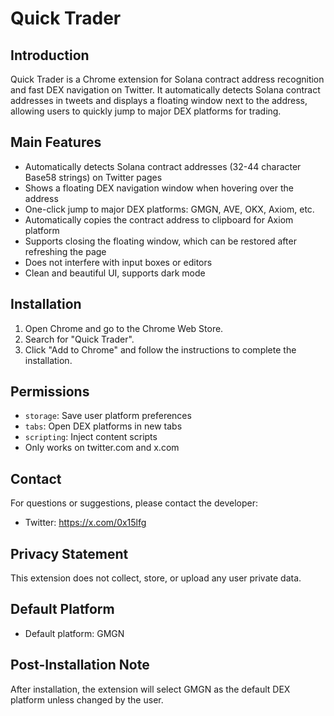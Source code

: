 # Quick Trader

## Introduction
Quick Trader is a Chrome extension for Solana contract address recognition and fast DEX navigation on Twitter. It automatically detects Solana contract addresses in tweets and displays a floating window next to the address, allowing users to quickly jump to major DEX platforms for trading.

## Main Features
- Automatically detects Solana contract addresses (32-44 character Base58 strings) on Twitter pages
- Shows a floating DEX navigation window when hovering over the address
- One-click jump to major DEX platforms: GMGN, AVE, OKX, Axiom, etc.
- Automatically copies the contract address to clipboard for Axiom platform
- Supports closing the floating window, which can be restored after refreshing the page
- Does not interfere with input boxes or editors
- Clean and beautiful UI, supports dark mode

## Installation
1. Open Chrome and go to the Chrome Web Store.
2. Search for "Quick Trader".
3. Click "Add to Chrome" and follow the instructions to complete the installation.

## Permissions
- `storage`: Save user platform preferences
- `tabs`: Open DEX platforms in new tabs
- `scripting`: Inject content scripts
- Only works on twitter.com and x.com

## Contact
For questions or suggestions, please contact the developer:
- Twitter: https://x.com/0x15lfg

## Privacy Statement
This extension does not collect, store, or upload any user private data.

## Default Platform
- Default platform: GMGN

## Post-Installation Note
After installation, the extension will select GMGN as the default DEX platform unless changed by the user. 